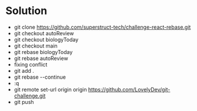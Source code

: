 # Solution
- git clone https://github.com/superstruct-tech/challenge-react-rebase.git
- git checkout autoReview
- git checkout biologyToday
- git checkout main
- git rebase biologyToday
- git rebase autoReview
- fixing conflict
- git add .
- git rebase --continue
- :q
- git remote set-url origin origin https://github.com/LovelyDev/git-challenge.git
- git push
